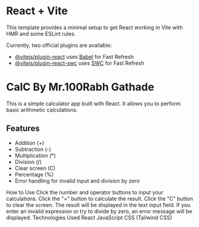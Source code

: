 # React + Vite

This template provides a minimal setup to get React working in Vite with HMR and some ESLint rules.

Currently, two official plugins are available:

- [@vitejs/plugin-react](https://github.com/vitejs/vite-plugin-react/blob/main/packages/plugin-react/README.md) uses [Babel](https://babeljs.io/) for Fast Refresh
- [@vitejs/plugin-react-swc](https://github.com/vitejs/vite-plugin-react-swc) uses [SWC](https://swc.rs/) for Fast Refresh


# CalC By Mr.100Rabh Gathade 

This is a simple calculator app built with React. It allows you to perform basic arithmetic calculations.

## Features

- Addition (+)
- Subtraction (-)
- Multiplication (*)
- Division (/)
- Clear screen (C)
- Percentage (%)
- Error handling for invalid input and division by zero

How to Use
Click the number and operator buttons to input your calculations.
Click the "=" button to calculate the result.
Click the "C" button to clear the screen.
The result will be displayed in the text input field.
If you enter an invalid expression or try to divide by zero, an error message will be displayed.
Technologies Used
React
JavaScript
CSS (Tailwind CSS)
